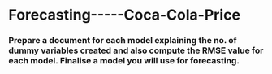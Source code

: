 # Forecasting-----Coca-Cola-Price


### Prepare a document for each model explaining the no. of dummy variables created and also compute the RMSE value for each model. Finalise a model you will use for forecasting.
